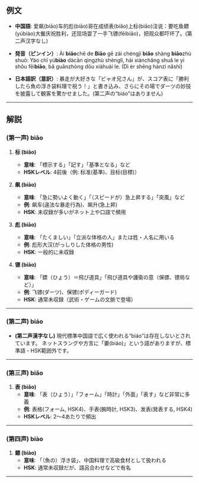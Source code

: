 ## 例文

* **中国語**:
  爱飙(biāo)车的彪(biāo)哥在成绩表(biǎo)上标(biāo)注说：要吃鱼鳔(yúbiào)大餐庆祝胜利，还现场耍了一手飞镖(fēibiāo)，把观众都吓坏了。(第二声汉字なし)

* **発音（ピンイン）**:
  Ài **biāo**chē de **Biāo** gē zài chéngjì **biǎo** shàng **biāo**zhù shuō:
  Yào chī yú**biào** dàcān qìngzhù shènglì,
  hái xiànchǎng shuǎ le yì shǒu fēi**biāo**,
  bǎ guānzhòng dōu xiàhuài le.
  (Dì èr shēng hànzì nǎshì)

* **日本語訳（意訳）**:
  暴走が大好きな「ビャオ兄さん」が、スコア表に「勝利したら魚の浮き袋料理で祝う！」と書き込み、さらにその場でダーツの妙技を披露して観客を驚かせました。(第二声の“biáo”はありません)

---

## 解説
### (第一声) biāo

1. **标 (biāo)**
   - **意味**: 「標示する」「記す」「基準となる」など
   - **HSKレベル**: 4前後（例: 标准(基準)、目标(目標)）

2. **飙 (biāo)**
   - **意味**: 「急に勢いよく動く」「（スピードが）急上昇する」「突風」など
   - **例**: 飙车(違法な暴走行為)、飙升(急上昇)
   - **HSK**: 未収録が多いがネット上や口語で頻用

3. **彪 (biāo)**
   - **意味**: 「たくましい」「立派な体格の人」または姓・人名に用いる
   - **例**: 彪形大汉(がっしりした体格の男性)
   - **HSK**: 一般的に未収録

4. **镖 (biāo)**
   - **意味**: 「鏢（ひょう）＝飛び道具」「飛び道具や護衛の意（保镖、镖局など）」
   - **例**: 飞镖(ダーツ)、保镖(ボディーガード)
   - **HSK**: 通常未収録（武術・ゲームの文脈で登場）

---

### (第二声) biáo
- **(第二声漢字なし)**
  現代標準中国語で広く使われる“biáo”は存在しないとされています。
  ネットスラングや方言に「嫑(biáo)」という語がありますが、標準語・HSK範囲外です。

---

### (第三声) biǎo

1. **表 (biǎo)**
   - **意味**: 「表（ひょう）」「フォーム」「時計」「外面」「表す」など非常に多義
   - **例**: 表格(フォーム, HSK4)、手表(腕時計, HSK3)、发表(発表する, HSK4)
   - **HSKレベル**: 2〜4あたりで頻出

---

### (第四声) biào

1. **鳔 (biào)**
   - **意味**: 「（魚の）浮き袋」、中国料理で高級食材として扱われる
   - **HSK**: 通常未収録だが、語呂合わせなどで有名

---

